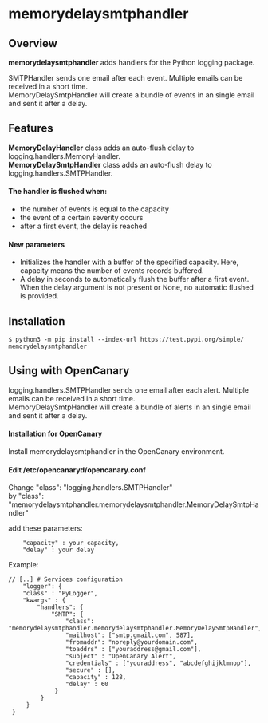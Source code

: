 # memorydelaysmtphandler

## Overview
**memorydelaysmtphandler** adds handlers for the Python logging package.

SMTPHandler sends one email after each event. Multiple emails can be received in a short time.<br> 
MemoryDelaySmtpHandler will create a bundle of events in an single email and sent it after a delay.

## Features

**MemoryDelayHandler** class adds an auto-flush delay to logging.handlers.MemoryHandler.<br>
**MemoryDelaySmtpHandler** class adds an auto-flush delay to logging.handlers.SMTPHandler.

#### The handler is flushed when:
- the number of events is equal to the capacity
- the event of a certain severity occurs
- after a first event, the delay is reached

#### New parameters
- Initializes the handler with a buffer of the specified capacity. Here, capacity means the number of events records buffered.
- A delay in seconds to automatically flush the buffer after a first event. When the delay argument is not present or None, no automatic flushed is provided.

## Installation
```
$ python3 -m pip install --index-url https://test.pypi.org/simple/ memorydelaysmtphandler
```



## Using with OpenCanary

logging.handlers.SMTPHandler sends one email after each alert. Multiple emails can be received in a short time.<br> 
MemoryDelaySmtpHandler will create a bundle of alerts in an single email and sent it after a delay.

#### Installation for OpenCanary
Install memorydelaysmtphandler in the OpenCanary environment.

#### Edit /etc/opencanaryd/opencanary.conf
Change "class": "logging.handlers.SMTPHandler"<br>
by     "class": "memorydelaysmtphandler.memorydelaysmtphandler.MemoryDelaySmtpHandler"

add these parameters:
```
	"capacity" : your capacity,
	"delay" : your delay
```    

Example:
```
// [..] # Services configuration
    "logger": {
    "class" : "PyLogger",
    "kwargs" : {
        "handlers": {
            "SMTP": {
                "class": "memorydelaysmtphandler.memorydelaysmtphandler.MemoryDelaySmtpHandler",
                "mailhost": ["smtp.gmail.com", 587],
                "fromaddr": "noreply@yourdomain.com",
                "toaddrs" : ["youraddress@gmail.com"],
                "subject" : "OpenCanary Alert",
                "credentials" : ["youraddress", "abcdefghijklmnop"],
                "secure" : [],
                "capacity" : 128,
                "delay" : 60                
             }
         }
     }
 }
 ```
